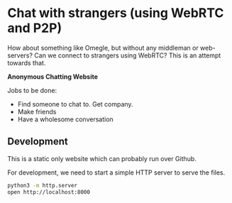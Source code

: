 # Chat with strangers (using WebRTC and P2P)

How about something like Omegle, but without any middleman or web-servers? Can we connect to strangers using WebRTC? This is an attempt towards that.

**Anonymous Chatting Website**

Jobs to be done:
- Find someone to chat to. Get company.
- Make friends
- Have a wholesome conversation

## Development

This is a static only website which can probably run over Github.

For development, we need to start a simple HTTP server to serve the files.

```bash
python3 -m http.server
open http://localhost:8000
```